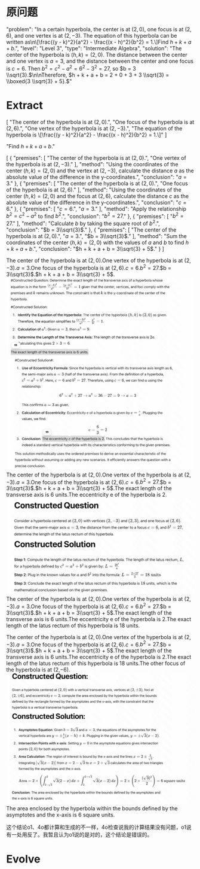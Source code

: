 # 原问题
"problem": "In a certain hyperbola, the center is at $(2,0),$ one focus is at $(2,6),$ and one vertex is at $(2,-3).$  The equation of this hyperbola can be written as\n\\[\\frac{(y - k)^2}{a^2} - \\frac{(x - h)^2}{b^2} = 1.\\]Find $h + k + a + b.$",
"level": "Level 3",
"type": "Intermediate Algebra",
"solution": "The center of the hyperbola is $(h,k) = (2,0).$  The distance between the center and one vertex is $a = 3,$ and the distance between the center and one focus is $c = 6.$  Then $b^2 = c^2 - a^2 = 6^2 - 3^2 = 27,$ so $b = 3 \\sqrt{3}.$\n\nTherefore, $h + k + a + b = 2 + 0 + 3 + 3 \\sqrt{3} = \\boxed{3 \\sqrt{3} + 5}.$"

# Extract 

[
    "The center of the hyperbola is at $(2,0)$.",
    "One focus of the hyperbola is at $(2,6)$.",
    "One vertex of the hyperbola is at $(2,-3)$.",
    "The equation of the hyperbola is \\[\\frac{(y - k)^2}{a^2} - \\frac{(x - h)^2}{b^2} = 1.\\]"
]

"Find $h + k + a + b.$"

[
    {
        "premises": [
            "The center of the hyperbola is at $(2,0)$.",
            "One vertex of the hyperbola is at $(2,-3)$."
        ],
        "method": "Using the coordinates of the center $(h, k) = (2, 0)$ and the vertex at $(2, -3)$, calculate the distance $a$ as the absolute value of the difference in the y-coordinates.",
        "conclusion": "$a = 3$."
    },
    {
        "premises": [
            "The center of the hyperbola is at $(2,0)$.",
            "One focus of the hyperbola is at $(2,6)$."
        ],
        "method": "Using the coordinates of the center $(h, k) = (2, 0)$ and the focus at $(2, 6)$, calculate the distance $c$ as the absolute value of the difference in the y-coordinates.",
        "conclusion": "$c = 6$."
    },
    {
        "premises": [
            "$c = 6$.",
            "$a = 3$."
        ],
        "method": "Apply the relationship $b^2 = c^2 - a^2$ to find $b^2$.",
        "conclusion": "$b^2 = 27$."
    },
    {
        "premises": [
            "$b^2 = 27$."
        ],
        "method": "Calculate $b$ by taking the square root of $b^2$.",
        "conclusion": "$b = 3\\sqrt{3}$."
    },
    {
        "premises": [
            "The center of the hyperbola is at $(2,0)$.",
            "$a = 3$.",
            "$b = 3\\sqrt{3}$."
        ],
        "method": "Sum the coordinates of the center $(h, k) = (2, 0)$ with the values of $a$ and $b$ to find $h + k + a + b$.",
        "conclusion": "$h + k + a + b = 3\\sqrt{3} + 5$."
    }
]

The center of the hyperbola is at $(2,0)$.One vertex of the hyperbola is at $(2,-3)$.$a = 3$.One focus of the hyperbola is at $(2,6)$.$c = 6$.$b^2 = 27$.$b = 3\\sqrt{3}$.$h + k + a + b = 3\\sqrt{3} + 5$.
![](image-13.png)
![alt text](image-14.png)
The center of the hyperbola is at $(2,0)$.One vertex of the hyperbola is at $(2,-3)$.$a = 3$.One focus of the hyperbola is at $(2,6)$.$c = 6$.$b^2 = 27$.$b = 3\\sqrt{3}$.$h + k + a + b = 3\\sqrt{3} + 5$.The exact length of the transverse axis is 6 units.The eccentricity e of the hyperbola is 2.
![alt text](image-15.png)
The center of the hyperbola is at $(2,0)$.One vertex of the hyperbola is at $(2,-3)$.$a = 3$.One focus of the hyperbola is at $(2,6)$.$c = 6$.$b^2 = 27$.$b = 3\\sqrt{3}$.$h + k + a + b = 3\\sqrt{3} + 5$.The exact length of the transverse axis is 6 units.The eccentricity e of the hyperbola is 2.The exact length of the latus rectum of this hyperbola is 18 units.


The center of the hyperbola is at $(2,0)$.One vertex of the hyperbola is at $(2,-3)$.$a = 3$.One focus of the hyperbola is at $(2,6)$.$c = 6$.$b^2 = 27$.$b = 3\\sqrt{3}$.$h + k + a + b = 3\\sqrt{3} + 5$.The exact length of the transverse axis is 6 units.The eccentricity e of the hyperbola is 2.The exact length of the latus rectum of this hyperbola is 18 units.The other focus of the hyperbola is at (2,−6).
![alt text](image-16.png)
The area enclosed by the hyperbola within the bounds defined by the asymptotes and the x-axis is 6 square units.

这个结论o1、4o都计算和生成的不一样，4o检查说我的计算结果没有问题，o1说有一处用反了。我暂且认为o1说的是对的，这个结论是错误的。




# Evolve















